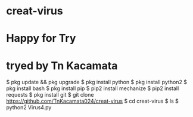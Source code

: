 # creat-virus #
# Happy for Try #
# tryed by Tn Kacamata #

$ pkg update && pkg upgrade
$ pkg install python
$ pkg install python2
$ pkg install bash
$ pkg install pip
$ pip2 install mechanize
$ pip2 install requests
$ pkg install git
$ git clone https://github.com/TnKacamata024/creat-virus
$ cd creat-virus
$ ls
$ python2 Virus4.py
